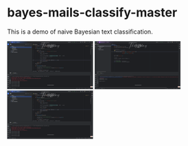 # bayes-mails-classify-master
This is a demo of naive Bayesian text classification.

<img src="https://github.com/givenkills/-/blob/main/image/%E5%B1%8F%E5%B9%95%E6%88%AA%E5%9B%BE%202025-04-03%20100752.png" width="200" alt="代码截图">
<img src="https://github.com/givenkills/-/blob/main/image/%E5%B1%8F%E5%B9%95%E6%88%AA%E5%9B%BE%202025-04-03%20103856.png" width="200" alt="代码截图">
<img src="https://github.com/givenkills/-/blob/main/image/%E5%B1%8F%E5%B9%95%E6%88%AA%E5%9B%BE%202025-04-03%20100752.png" width="200" alt="代码截图">
